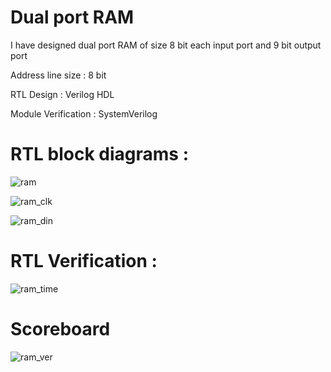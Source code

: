 # Dual port RAM
I have designed dual port RAM of size 8 bit each input port and 9 bit output port

Address line size : 8 bit

RTL Design : Verilog HDL

Module Verification : SystemVerilog




# RTL block diagrams :



![ram](https://github.com/arpitpaul/Dual_port_RAM/assets/111978808/45130063-c23d-480d-aea9-72ebe2a4c0b2)

![ram_clk](https://github.com/arpitpaul/Dual_port_RAM/assets/111978808/6120cfa8-879c-46f7-a1fb-c24482e67a98)

![ram_din](https://github.com/arpitpaul/Dual_port_RAM/assets/111978808/d18bf082-ea99-4bfe-abf0-455d9bc8f0ea)


# RTL Verification :



![ram_time](https://github.com/arpitpaul/Dual_port_RAM/assets/111978808/efd4aa40-9457-4fa5-8512-318de767053c)


# Scoreboard

![ram_ver](https://github.com/arpitpaul/Dual_port_RAM/assets/111978808/0c8456da-3e7a-45cb-9ff4-7fcbc7e793d2)


